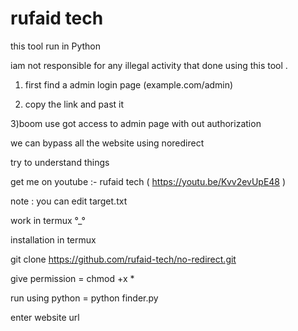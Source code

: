 # rufaid tech

this tool run in Python

iam not responsible for any illegal activity that done using this tool . 

1) first find a admin login page (example.com/admin)

2) copy the link and past it 

3)boom use got access to admin page with out authorization

we can bypass all the website using noredirect

try to understand things 

get me on youtube :- rufaid tech (
https://youtu.be/Kvv2evUpE48 )


note : you can edit target.txt 

work in termux °_°

installation in termux 

git clone https://github.com/rufaid-tech/no-redirect.git

give permission = chmod +x *

run using python = python finder.py 

enter website url 

